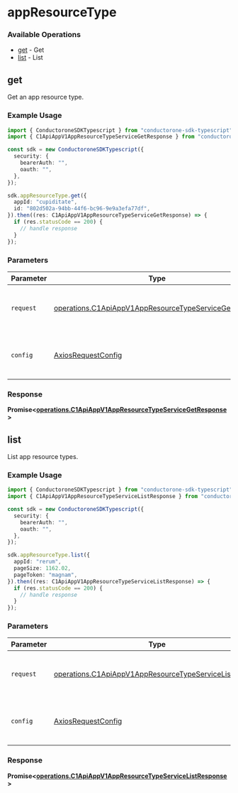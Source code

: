 # appResourceType

### Available Operations

* [get](#get) - Get
* [list](#list) - List

## get

Get an app resource type.

### Example Usage

```typescript
import { ConductoroneSDKTypescript } from "conductorone-sdk-typescript";
import { C1ApiAppV1AppResourceTypeServiceGetResponse } from "conductorone-sdk-typescript/dist/sdk/models/operations";

const sdk = new ConductoroneSDKTypescript({
  security: {
    bearerAuth: "",
    oauth: "",
  },
});

sdk.appResourceType.get({
  appId: "cupiditate",
  id: "802d502a-94bb-44f6-bc96-9e9a3efa77df",
}).then((res: C1ApiAppV1AppResourceTypeServiceGetResponse) => {
  if (res.statusCode == 200) {
    // handle response
  }
});
```

### Parameters

| Parameter                                                                                                                      | Type                                                                                                                           | Required                                                                                                                       | Description                                                                                                                    |
| ------------------------------------------------------------------------------------------------------------------------------ | ------------------------------------------------------------------------------------------------------------------------------ | ------------------------------------------------------------------------------------------------------------------------------ | ------------------------------------------------------------------------------------------------------------------------------ |
| `request`                                                                                                                      | [operations.C1ApiAppV1AppResourceTypeServiceGetRequest](../../models/operations/c1apiappv1appresourcetypeservicegetrequest.md) | :heavy_check_mark:                                                                                                             | The request object to use for the request.                                                                                     |
| `config`                                                                                                                       | [AxiosRequestConfig](https://axios-http.com/docs/req_config)                                                                   | :heavy_minus_sign:                                                                                                             | Available config options for making requests.                                                                                  |


### Response

**Promise<[operations.C1ApiAppV1AppResourceTypeServiceGetResponse](../../models/operations/c1apiappv1appresourcetypeservicegetresponse.md)>**


## list

List app resource types.

### Example Usage

```typescript
import { ConductoroneSDKTypescript } from "conductorone-sdk-typescript";
import { C1ApiAppV1AppResourceTypeServiceListResponse } from "conductorone-sdk-typescript/dist/sdk/models/operations";

const sdk = new ConductoroneSDKTypescript({
  security: {
    bearerAuth: "",
    oauth: "",
  },
});

sdk.appResourceType.list({
  appId: "rerum",
  pageSize: 1162.02,
  pageToken: "magnam",
}).then((res: C1ApiAppV1AppResourceTypeServiceListResponse) => {
  if (res.statusCode == 200) {
    // handle response
  }
});
```

### Parameters

| Parameter                                                                                                                        | Type                                                                                                                             | Required                                                                                                                         | Description                                                                                                                      |
| -------------------------------------------------------------------------------------------------------------------------------- | -------------------------------------------------------------------------------------------------------------------------------- | -------------------------------------------------------------------------------------------------------------------------------- | -------------------------------------------------------------------------------------------------------------------------------- |
| `request`                                                                                                                        | [operations.C1ApiAppV1AppResourceTypeServiceListRequest](../../models/operations/c1apiappv1appresourcetypeservicelistrequest.md) | :heavy_check_mark:                                                                                                               | The request object to use for the request.                                                                                       |
| `config`                                                                                                                         | [AxiosRequestConfig](https://axios-http.com/docs/req_config)                                                                     | :heavy_minus_sign:                                                                                                               | Available config options for making requests.                                                                                    |


### Response

**Promise<[operations.C1ApiAppV1AppResourceTypeServiceListResponse](../../models/operations/c1apiappv1appresourcetypeservicelistresponse.md)>**

